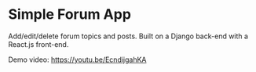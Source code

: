 # Simple Forum App

Add/edit/delete forum topics and posts. 
Built on a Django back-end with a React.js front-end.

Demo video: https://youtu.be/EcndijgahKA
